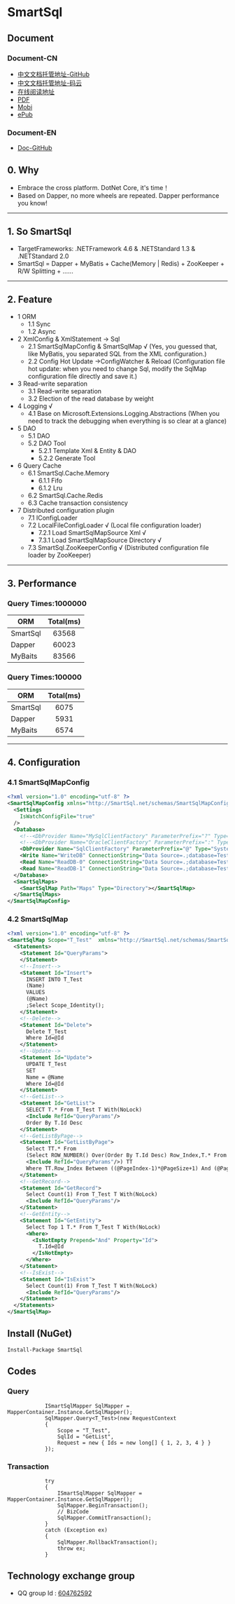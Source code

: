 # SmartSql

## Document

### Document-CN

- [中文文档托管地址-GitHub](https://github.com/Ahoo-Wang/SmartSql-Doc-CN)
- [中文文档托管地址-码云](https://gitee.com/AhooWang/SmartSql-Doc-CN)
- [在线阅读地址](https://doc.smartsql.net/)
- [PDF](https://www.gitbook.com/download/pdf/book/ahoo-wang/smartsql-doc-cn)
- [Mobi](https://www.gitbook.com/download/mobi/book/ahoo-wang/smartsql-doc-cn)
- [ePub](https://www.gitbook.com/download/epub/book/ahoo-wang/smartsql-doc-cn)

### Document-EN

- [Doc-GitHub](https://github.com/Ahoo-Wang/SmartSql-Doc)

## 0. Why

- Embrace the cross platform. DotNet Core, it's time！
- Based on Dapper, no more wheels are repeated. Dapper performance you know!

 ----

## 1. So SmartSql

- TargetFrameworks: .NETFramework 4.6 & .NETStandard 1.3 & .NETStandard 2.0
- SmartSql = Dapper + MyBatis + Cache(Memory | Redis) + ZooKeeper + R/W Splitting + ......

----

## 2. Feature

- 1 ORM
  - 1.1 Sync
  - 1.2 Async
- 2 XmlConfig & XmlStatement -> Sql
  - 2.1 SmartSqlMapConfig & SmartSqlMap √  (Yes, you guessed that, like MyBatis, you separated SQL from the XML configuration.)
  - 2.2 Config Hot Update ->ConfigWatcher & Reload (Configuration file hot update: when you need to change Sql, modify the SqlMap configuration file directly and save it.)
- 3 Read-write separation
  - 3.1 Read-write separation
  - 3.2 Election of the read database by weight
- 4 Logging √
  - 4.1 Base on Microsoft.Extensions.Logging.Abstractions  (When you need to track the debugging when everything is so clear at a glance)
- 5 DAO
  - 5.1 DAO
  - 5.2 DAO Tool
    - 5.2.1 Template Xml & Entity & DAO
    - 5.2.2 Generate Tool
- 6 Query Cache
  - 6.1 SmartSql.Cache.Memory
    - 6.1.1 Fifo
    - 6.1.2 Lru
  - 6.2 SmartSql.Cache.Redis
  - 6.3 Cache transaction consistency
- 7 Distributed configuration plugin
  - 7.1 IConfigLoader
  - 7.2 LocalFileConfigLoader  √ (Local file configuration loader)
    - 7.2.1 Load SmartSqlMapSource Xml  √
    - 7.3.1 Load SmartSqlMapSource Directory √
  - 7.3 SmartSql.ZooKeeperConfig √ (Distributed configuration file loader by ZooKeeper)

----

## 3. Performance

### Query Times:1000000

| ORM | Total(ms) |
| --- | :---: |
| SmartSql | 63568 |
| Dapper | 60023 |
| MyBaits | 83566 |

### Query Times:100000

| ORM | Total(ms) |
| --- | :---: |
| SmartSql | 6075 |
| Dapper | 5931 |
| MyBaits | 6574 |
----

## 4. Configuration

### 4.1 SmartSqlMapConfig

``` xml
<?xml version="1.0" encoding="utf-8" ?>
<SmartSqlMapConfig xmlns="http://SmartSql.net/schemas/SmartSqlMapConfig.xsd">
  <Settings
    IsWatchConfigFile="true"
  />
  <Database>
    <!--<DbProvider Name="MySqlClientFactory" ParameterPrefix="?" Type="MySql.Data.MySqlClient.MySqlClientFactory,MySql.Data"/>-->
    <!--<DbProvider Name="OracleClientFactory" ParameterPrefix=":" Type="Oracle.ManagedDataAccess.Client.OracleClientFactory,Oracle.ManagedDataAccess"/>-->
	<DbProvider Name="SqlClientFactory" ParameterPrefix="@" Type="System.Data.SqlClient.SqlClientFactory,System.Data.SqlClient"/>
    <Write Name="WriteDB" ConnectionString="Data Source=.;database=TestDB;uid=sa;pwd=SmartSql.net"/>
    <Read Name="ReadDB-0" ConnectionString="Data Source=.;database=TestDB;uid=sa;pwd=SmartSql.net" Weight="80"/>
    <Read Name="ReadDB-1" ConnectionString="Data Source=.;database=TestDB;uid=sa;pwd=SmartSql.net" Weight="20"/>
  </Database>
  <SmartSqlMaps>
    <SmartSqlMap Path="Maps" Type="Directory"></SmartSqlMap>
  </SmartSqlMaps>
</SmartSqlMapConfig>
```

### 4.2 SmartSqlMap

``` xml
<?xml version="1.0" encoding="utf-8" ?>
<SmartSqlMap Scope="T_Test"  xmlns="http://SmartSql.net/schemas/SmartSqlMap.xsd">
  <Statements>
    <Statement Id="QueryParams">
    </Statement>
    <!--Insert-->
    <Statement Id="Insert">
      INSERT INTO T_Test
      (Name)
      VALUES
      (@Name)
      ;Select Scope_Identity();
    </Statement>
    <!--Delete-->
    <Statement Id="Delete">
      Delete T_Test
      Where Id=@Id
    </Statement>
    <!--Update-->
    <Statement Id="Update">
      UPDATE T_Test
      SET
      Name = @Name
      Where Id=@Id
    </Statement>
    <!--GetList-->
    <Statement Id="GetList">
      SELECT T.* From T_Test T With(NoLock)
      <Include RefId="QueryParams"/>
      Order By T.Id Desc
    </Statement>
    <!--GetListByPage-->
    <Statement Id="GetListByPage">
      Select TT.* From
      (Select ROW_NUMBER() Over(Order By T.Id Desc) Row_Index,T.* From T_Test T With(NoLock)
      <Include RefId="QueryParams"/>) TT
      Where TT.Row_Index Between ((@PageIndex-1)*@PageSize+1) And (@PageIndex*@PageSize)
    </Statement>
    <!--GetRecord-->
    <Statement Id="GetRecord">
      Select Count(1) From T_Test T With(NoLock)
      <Include RefId="QueryParams"/>
    </Statement>
    <!--GetEntity-->
    <Statement Id="GetEntity">
      Select Top 1 T.* From T_Test T With(NoLock)
      <Where>
        <IsNotEmpty Prepend="And" Property="Id">
          T.Id=@Id
        </IsNotEmpty>
      </Where>
    </Statement>
    <!--IsExist-->
    <Statement Id="IsExist">
      Select Count(1) From T_Test T With(NoLock)
      <Include RefId="QueryParams"/>
    </Statement>
  </Statements>
</SmartSqlMap>
```

## Install (NuGet)

``` CSharp
Install-Package SmartSql
```

## Codes

### Query

``` CSharp
            ISmartSqlMapper SqlMapper = MapperContainer.Instance.GetSqlMapper();
            SqlMapper.Query<T_Test>(new RequestContext
            {
                Scope = "T_Test",
                SqlId = "GetList",
                Request = new { Ids = new long[] { 1, 2, 3, 4 } }
            });
```

### Transaction

``` CSharp
            try
            {
                ISmartSqlMapper SqlMapper = MapperContainer.Instance.GetSqlMapper();
                SqlMapper.BeginTransaction();
                // BizCode
                SqlMapper.CommitTransaction();
            }
            catch (Exception ex)
            {
                SqlMapper.RollbackTransaction();
                throw ex;
            }
```

## Technology exchange group

- QQ group Id : [604762592](https://jq.qq.com/?_wv=1027&k=5Sy8Ahw)